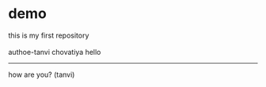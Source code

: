# demo
this is my first repository<br><br>
authoe-tanvi chovatiya
hello
<hr>
how are you?
 (tanvi)

